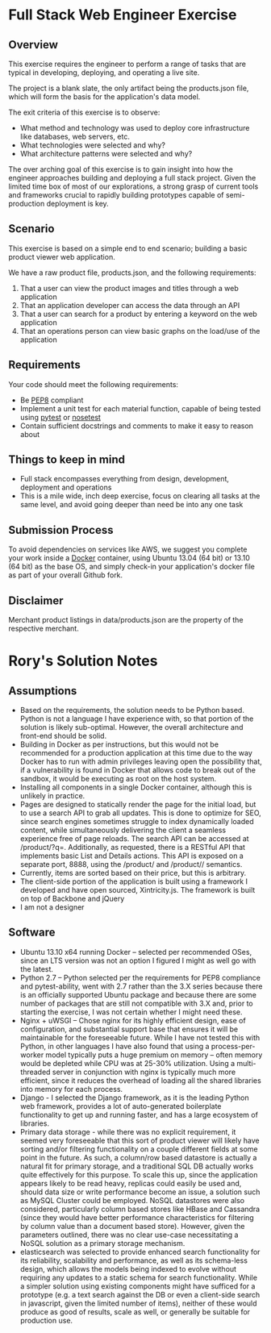 Full Stack Web Engineer Exercise
================================

Overview
--------

This exercise requires the engineer to perform a range of tasks that are typical in developing, deploying, and operating a live site. 

The project is a blank slate, the only artifact being the products.json file, which will form the basis for the application's data model.

The exit criteria of this exercise is to observe:

* What method and technology was used to deploy core infrastructure like databases, web servers, etc.
* What technologies were selected and why?
* What architecture patterns were selected and why?

The over arching goal of this exercise is to gain insight into how the engineer approaches building and deploying a full stack project. Given the limited time box of most of our explorations, a strong grasp of current tools and frameworks crucial to rapidly building prototypes capable of semi-production deployment is key.

Scenario
--------

This exercise is based on a simple end to end scenario; building a basic product viewer web application.

We have a raw product file, products.json, and the following requirements:

1. That a user can view the product images and titles through a web application
2. That an application developer can access the data through an API
3. That a user can search for a product by entering a keyword on the web application
4. That an operations person can view basic graphs on the load/use of the application

Requirements
------------

Your code should meet the following requirements:

* Be [PEP8] compliant
* Implement a unit test for each material function, capable of being tested using [pytest] or [nosetest]
* Contain sufficient docstrings and comments to make it easy to reason about


Things to keep in mind
----------------------
* Full stack encompasses everything from design, development, deployment and operations
* This is a mile wide, inch deep exercise, focus on clearing all tasks at the same level, and avoid going deeper than need be into any one task

Submission Process
------------------

To avoid dependencies on services like AWS, we suggest you complete your work inside a [Docker] container, using Ubuntu 13.04 (64 bit) or 13.10 (64 bit) as the base OS, and simply check-in your application's docker file as part of your overall Github fork.

Disclaimer
---------

Merchant product listings in data/products.json are the property of the respective merchant.

[PEP8]:http://legacy.python.org/dev/peps/pep-0008/
[pytest]:http://pytest.org/latest/
[nosetest]:https://nose.readthedocs.org/en/latest/
[Docker]:https://www.docker.io/

Rory's Solution Notes
=====================

Assumptions
-----------

* Based on the requirements, the solution needs to be Python based.  Python is not a language I have experience with, so that portion of the solution is likely sub-optimal.  However, the overall architecture and front-end should be solid.
* Building in Docker as per instructions, but this would not be recommended for a production application at this time due to the way Docker has to run with admin privileges leaving open the possibility that, if a vulnerability is found in Docker that allows code to break out of the sandbox, it would be executing as root on the host system.
* Installing all components in a single Docker container, although this is unlikely in practice.
* Pages are designed to statically render the page for the initial load, but to use a search API to grab all updates.  This is done to optimize for SEO, since search engines sometimes struggle to index dynamically loaded content, while simultaneously delivering the client a seamless experience free of page reloads.  The search API can be accessed at /product/?q=<your query>.  Additionally, as requested, there is a RESTful API that implements basic List and Details actions.  This API is exposed on a separate port, 8888, using the /product/ and /product/<id>/ semantics.
* Currently, items are sorted based on their price, but this is arbitrary.
* The client-side portion of the application is built using a framework I developed and have open sourced, Xintricity.js.  The framework is built on top of Backbone and jQuery
* I am not a designer

Software
--------
* Ubuntu 13.10 x64 running Docker – selected per recommended OSes, since an LTS version was not an option I figured I might as well go with the latest.
* Python 2.7 – Python selected per the requirements for PEP8 compliance and pytest-ability, went with 2.7 rather than the 3.X series because there is an officially supported Ubuntu package and because there are some number of packages that are still not compatible with 3.X and, prior to starting the exercise, I was not certain whether I might need these.
* Nginx + uWSGI – Chose nginx for its highly efficient design, ease of configuration, and substantial support base that ensures it will be maintainable for the foreseeable future.  While I have not tested this with Python, in other languages I have also found that using a process-per-worker model typically puts a huge premium on memory – often memory would be depleted while CPU was at 25-30% utilization.  Using a multi-threaded server in conjunction with nginx is typically much more efficient, since it reduces the overhead of loading all the shared libraries into memory for each process.
* Django - I selected the Django framework, as it is the leading Python web framework, provides a lot of auto-generated boilerplate functionality to get up and running faster, and has a large ecosystem of libraries.
* Primary data storage - while there was no explicit requirement, it seemed very foreseeable that this sort of product viewer will likely have sorting and/or filtering functionality on a couple different fields at some point in the future.  As such, a column/row based datastore is actually a natural fit for primary storage, and a traditional SQL DB actually works quite effectively for this purpose.  To scale this up, since the  application appears likely to be read heavy, replicas could easily be used and, should data size or write performance become an issue, a solution such as MySQL Cluster could be employed.  NoSQL datastores were also considered, particularly column based stores like HBase and Cassandra (since they would have better performance characteristics for filtering by column value than a document based store).  However, given the parameters outlined, there was no clear use-case necessitating a NoSQL solution as a primary storage mechanism.
* elasticsearch was selected to provide enhanced search functionality for its reliability, scalability and performance, as well as its schema-less design, which allows the models being indexed to evolve without requiring any updates to a static schema for search functionality.  While a simpler solution using existing components might have sufficed for a prototype (e.g. a text search against the DB or even a client-side search in javascript, given the limited number of items), neither of these would produce as good of results, scale as well, or generally be suitable for production use.

